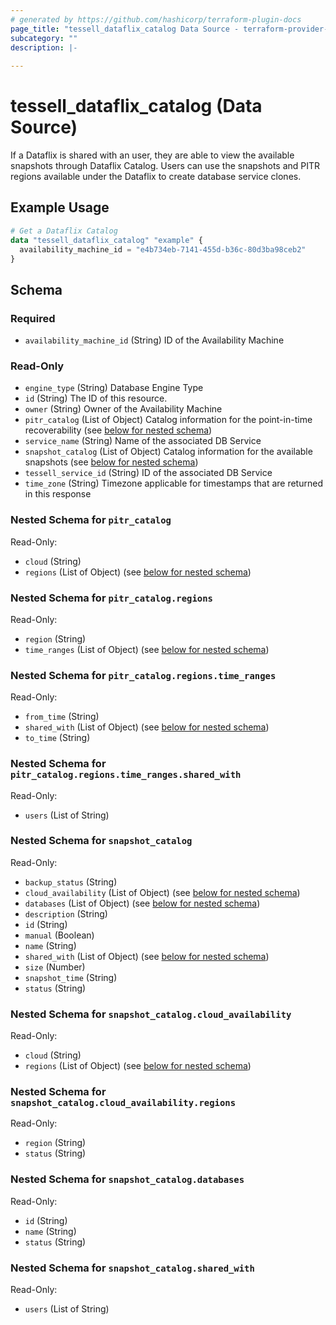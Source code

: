 ```yaml
---
# generated by https://github.com/hashicorp/terraform-plugin-docs
page_title: "tessell_dataflix_catalog Data Source - terraform-provider-tessell"
subcategory: ""
description: |-
  
---
```


# tessell_dataflix_catalog (Data Source)

If a Dataflix is shared with an user, they are able to view the available snapshots through Dataflix Catalog. Users can use the snapshots and PITR regions available under the Dataflix to create database service clones.

## Example Usage

```terraform
# Get a Dataflix Catalog
data "tessell_dataflix_catalog" "example" {
  availability_machine_id = "e4b734eb-7141-455d-b36c-80d3ba98ceb2"
}
```

<!-- schema generated by tfplugindocs -->
## Schema

### Required

- `availability_machine_id` (String) ID of the Availability Machine

### Read-Only

- `engine_type` (String) Database Engine Type
- `id` (String) The ID of this resource.
- `owner` (String) Owner of the Availability Machine
- `pitr_catalog` (List of Object) Catalog information for the point-in-time recoverability (see [below for nested schema](#nestedatt--pitr_catalog))
- `service_name` (String) Name of the associated DB Service
- `snapshot_catalog` (List of Object) Catalog information for the available snapshots (see [below for nested schema](#nestedatt--snapshot_catalog))
- `tessell_service_id` (String) ID of the associated DB Service
- `time_zone` (String) Timezone applicable for timestamps that are returned in this response

<a id="nestedatt--pitr_catalog"></a>
### Nested Schema for `pitr_catalog`

Read-Only:

- `cloud` (String)
- `regions` (List of Object) (see [below for nested schema](#nestedobjatt--pitr_catalog--regions))

<a id="nestedobjatt--pitr_catalog--regions"></a>
### Nested Schema for `pitr_catalog.regions`

Read-Only:

- `region` (String)
- `time_ranges` (List of Object) (see [below for nested schema](#nestedobjatt--pitr_catalog--regions--time_ranges))

<a id="nestedobjatt--pitr_catalog--regions--time_ranges"></a>
### Nested Schema for `pitr_catalog.regions.time_ranges`

Read-Only:

- `from_time` (String)
- `shared_with` (List of Object) (see [below for nested schema](#nestedobjatt--pitr_catalog--regions--time_ranges--shared_with))
- `to_time` (String)

<a id="nestedobjatt--pitr_catalog--regions--time_ranges--shared_with"></a>
### Nested Schema for `pitr_catalog.regions.time_ranges.shared_with`

Read-Only:

- `users` (List of String)





<a id="nestedatt--snapshot_catalog"></a>
### Nested Schema for `snapshot_catalog`

Read-Only:

- `backup_status` (String)
- `cloud_availability` (List of Object) (see [below for nested schema](#nestedobjatt--snapshot_catalog--cloud_availability))
- `databases` (List of Object) (see [below for nested schema](#nestedobjatt--snapshot_catalog--databases))
- `description` (String)
- `id` (String)
- `manual` (Boolean)
- `name` (String)
- `shared_with` (List of Object) (see [below for nested schema](#nestedobjatt--snapshot_catalog--shared_with))
- `size` (Number)
- `snapshot_time` (String)
- `status` (String)

<a id="nestedobjatt--snapshot_catalog--cloud_availability"></a>
### Nested Schema for `snapshot_catalog.cloud_availability`

Read-Only:

- `cloud` (String)
- `regions` (List of Object) (see [below for nested schema](#nestedobjatt--snapshot_catalog--cloud_availability--regions))

<a id="nestedobjatt--snapshot_catalog--cloud_availability--regions"></a>
### Nested Schema for `snapshot_catalog.cloud_availability.regions`

Read-Only:

- `region` (String)
- `status` (String)



<a id="nestedobjatt--snapshot_catalog--databases"></a>
### Nested Schema for `snapshot_catalog.databases`

Read-Only:

- `id` (String)
- `name` (String)
- `status` (String)


<a id="nestedobjatt--snapshot_catalog--shared_with"></a>
### Nested Schema for `snapshot_catalog.shared_with`

Read-Only:

- `users` (List of String)
